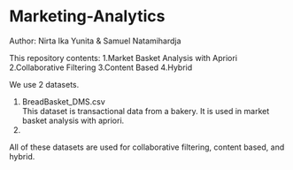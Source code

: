 # Marketing-Analytics

Author:
Nirta Ika Yunita & Samuel Natamihardja

This repository contents: 
1.Market Basket Analysis with Apriori 
2.Collaborative Filtering 
3.Content Based
4.Hybrid

We use 2 datasets.
1. BreadBasket_DMS.csv
<br>This dataset is transactional data from a bakery. It is used in market basket analysis with apriori.
2. 
All of these datasets are used for collaborative filtering, content based, and hybrid.
